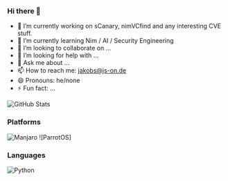 ### Hi there 👋

- 🔭 I’m currently working on sCanary, nimVCfind and any interesting CVE stuff.
- 🌱 I’m currently learning Nim / AI / Security Engineering
- 👯 I’m looking to collaborate on ...
- 🤔 I’m looking for help with ...
- 💬 Ask me about ...
- 📫 How to reach me: jakobs@js-on.de
- 😄 Pronouns: he/none
- ⚡ Fun fact: ...

![GitHub Stats](https://github-readme-stats.vercel.app/api?username=js-on&show_icons=True&theme=github_dark)

### Platforms
![Manjaro](https://img.shields.io/static/v1?style=for-the-badge&message=Manjaro&color=222222&logo=Manjaro&logoColor=35BF5C&label=)
![ParrotOS]

### Languages
![Python](https://img.shields.io/static/v1?style=for-the-badge&message=Python&color=3776AB&logo=Python&logoColor=FFFFFF&label=)
